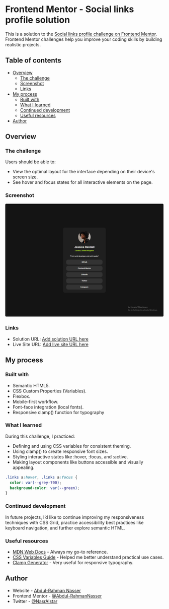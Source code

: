 # Frontend Mentor - Social links profile solution

This is a solution to the [Social links profile challenge on Frontend Mentor](https://www.frontendmentor.io/challenges/social-links-profile-UG32l9m6dQ). Frontend Mentor challenges help you improve your coding skills by building realistic projects. 

## Table of contents

- [Overview](#overview)
  - [The challenge](#the-challenge)
  - [Screenshot](#screenshot)
  - [Links](#links)
- [My process](#my-process)
  - [Built with](#built-with)
  - [What I learned](#what-i-learned)
  - [Continued development](#continued-development)
  - [Useful resources](#useful-resources)
- [Author](#author)


## Overview

### The challenge

Users should be able to:
- View the optimal layout for the interface depending on their device's screen size.
- See hover and focus states for all interactive elements on the page.

### Screenshot

![screenshot for the solution](./screenshot.png)

### Links

- Solution URL: [Add solution URL here](https://your-solution-url.com)
- Live Site URL: [Add live site URL here](https://your-live-site-url.com)

## My process

### Built with

- Semantic HTML5.
- CSS Custom Properties (Variables).
- Flexbox.
- Mobile-first workflow.
- Font-face integration (local fonts).
- Responsive clamp() function for typography

### What I learned

During this challenge, I practiced:
- Defining and using CSS variables for consistent theming.
- Using clamp() to create responsive font sizes.
- Styling interactive states like :hover, :focus, and :active.
- Making layout components like buttons accessible and visually appealing.

```css
.links a:hover, .links a:focus {
  color: var(--grey-700);
  background-color: var(--green);
}

```

### Continued development

In future projects, I’d like to continue improving my responsiveness techniques with CSS Grid, practice accessibility best practices like keyboard navigation, and further explore semantic HTML.

### Useful resources

- [MDN Web Docs](https://developer.mozilla.org/en-US/) - Always my go-to reference.
- [CSS Variables Guide](https://css-tricks.com/a-complete-guide-to-custom-properties/) - Helped me better understand practical use cases.
- [Clamp Generator](https://clamp.font-size.app/) - Very useful for responsive typography.

## Author

- Website - [Abdul-Rahman Nasser](https://github.com/Abdul-RahmanNasser)
- Frontend Mentor - [@Abdul-RahmanNasser](https://www.frontendmentor.io/profile/Abdul-RahmanNasser)
- Twitter - [@NasrAlstar](https://x.com/NasrAlstar)